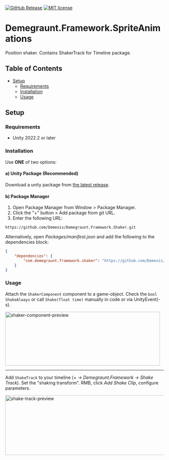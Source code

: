 ﻿[![GitHub Release](https://img.shields.io/github/v/release/Demexis/Demegraunt.Framework.Shaker.svg)](https://github.com/Demexis/Demegraunt.Framework.Shaker/releases/latest)
[![MIT license](https://img.shields.io/badge/license-MIT-blue.svg)](LICENSE)
# Demegraunt.Framework.SpriteAnimations

Position shaker. Contains ShakerTrack for Timeline package.

## Table of Contents
- [Setup](#setup)
  - [Requirements](#requirements)
  - [Installation](#installation)
  - [Usage](#usage)

## Setup

### Requirements

* Unity 2022.2 or later

### Installation

Use __ONE__ of two options:

#### a) Unity Package (Recommended)
Download a unity package from [the latest release](../../releases).

#### b) Package Manager
1. Open Package Manager from Window > Package Manager.
2. Click the "+" button > Add package from git URL.
3. Enter the following URL:
```
https://github.com/Demexis/Demegraunt.Framework.Shaker.git
```

Alternatively, open *Packages/manifest.json* and add the following to the dependencies block:

```json
{
    "dependencies": {
        "com.demegraunt.framework.shaker": "https://github.com/Demexis/Demegraunt.Framework.Shaker.git"
    }
}
```

### Usage

Attach the `ShakerComponent` component to a game-object. Check the `bool ShakeAlways` or call `Shake(float time)` manually in code or via UnityEvent(-s).

<img width="492" height="171" alt="shaker-component-preview" src="https://github.com/user-attachments/assets/0c1852f7-a6a4-4783-a461-cdfb87ec9fee" />

---
Add `ShakeTrack` to your timeline (*+ -> Demegraunt.Framework -> Shake Track*). Set the "shaking transform". RMB, click *Add Shake Clip*, configure parameters.

<img width="584" height="190" alt="shake-track-preview" src="https://github.com/user-attachments/assets/c2b23794-f6d5-4bda-9c15-d436ed265a9d" />

